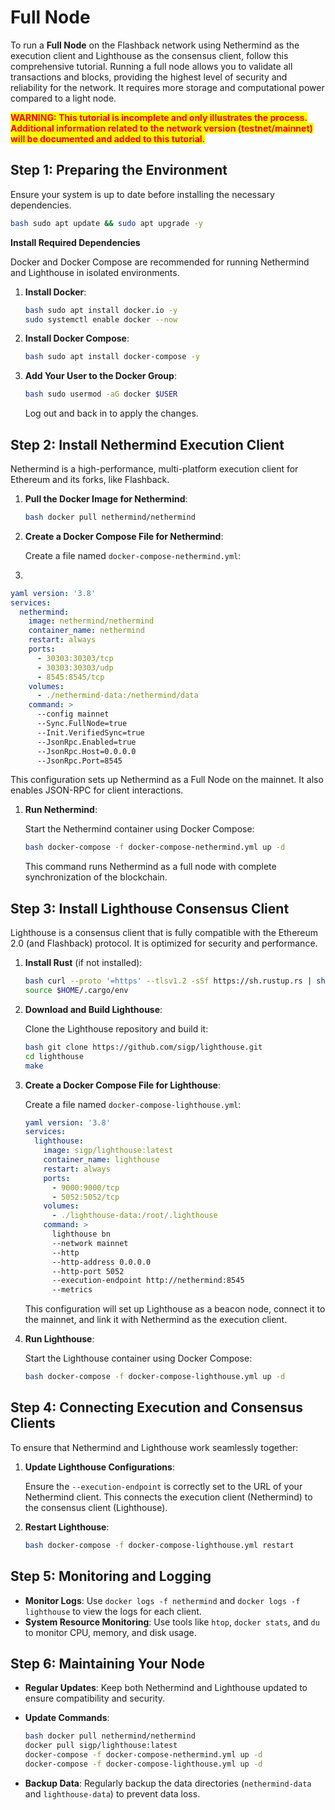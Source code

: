 # Full Node

To run a **Full Node** on the Flashback network using Nethermind as the execution client and Lighthouse as the consensus client, follow this comprehensive tutorial. Running a full node allows you to validate all transactions and blocks, providing the highest level of security and reliability for the network. It requires more storage and computational power compared to a light node.

<mark style="color:red;">**WARNING: This tutorial is incomplete and only illustrates the process. Additional information related to the network version (testnet/mainnet) will be documented and added to this tutorial.**</mark>

## Step 1: Preparing the Environment

Ensure your system is up to date before installing the necessary dependencies.

```bash
bash sudo apt update && sudo apt upgrade -y
```

**Install Required Dependencies**

Docker and Docker Compose are recommended for running Nethermind and Lighthouse in isolated environments.

1.  **Install Docker**:

    ```bash
    bash sudo apt install docker.io -y
    sudo systemctl enable docker --now
    ```
2.  **Install Docker Compose**:

    ```bash
    bash sudo apt install docker-compose -y
    ```
3.  **Add Your User to the Docker Group**:

    ```bash
    bash sudo usermod -aG docker $USER
    ```

    Log out and back in to apply the changes.

## Step 2: Install Nethermind Execution Client

Nethermind is a high-performance, multi-platform execution client for Ethereum and its forks, like Flashback.

1.  **Pull the Docker Image for Nethermind**:

    ```bash
    bash docker pull nethermind/nethermind
    ```
2.  **Create a Docker Compose File for Nethermind**:

    Create a file named `docker-compose-nethermind.yml`:
3.



```yaml
yaml version: '3.8'
services:
  nethermind:
    image: nethermind/nethermind
    container_name: nethermind
    restart: always
    ports:
      - 30303:30303/tcp
      - 30303:30303/udp
      - 8545:8545/tcp
    volumes:
      - ./nethermind-data:/nethermind/data
    command: >
      --config mainnet
      --Sync.FullNode=true
      --Init.VerifiedSync=true
      --JsonRpc.Enabled=true
      --JsonRpc.Host=0.0.0.0
      --JsonRpc.Port=8545
```

This configuration sets up Nethermind as a Full Node on the mainnet. It also enables JSON-RPC for client interactions.

1.  **Run Nethermind**:

    Start the Nethermind container using Docker Compose:

    ```bash
    bash docker-compose -f docker-compose-nethermind.yml up -d
    ```

    This command runs Nethermind as a full node with complete synchronization of the blockchain.

## Step 3: Install Lighthouse Consensus Client

Lighthouse is a consensus client that is fully compatible with the Ethereum 2.0 (and Flashback) protocol. It is optimized for security and performance.

1.  **Install Rust** (if not installed):

    ```bash
    bash curl --proto '=https' --tlsv1.2 -sSf https://sh.rustup.rs | sh
    source $HOME/.cargo/env
    ```
2.  **Download and Build Lighthouse**:

    Clone the Lighthouse repository and build it:

    ```bash
    bash git clone https://github.com/sigp/lighthouse.git
    cd lighthouse
    make
    ```
3.  **Create a Docker Compose File for Lighthouse**:

    Create a file named `docker-compose-lighthouse.yml`:

    ```yaml
    yaml version: '3.8'
    services:
      lighthouse:
        image: sigp/lighthouse:latest
        container_name: lighthouse
        restart: always
        ports:
          - 9000:9000/tcp
          - 5052:5052/tcp
        volumes:
          - ./lighthouse-data:/root/.lighthouse
        command: >
          lighthouse bn
          --network mainnet
          --http
          --http-address 0.0.0.0
          --http-port 5052
          --execution-endpoint http://nethermind:8545
          --metrics
    ```

    This configuration will set up Lighthouse as a beacon node, connect it to the mainnet, and link it with Nethermind as the execution client.
4.  **Run Lighthouse**:

    Start the Lighthouse container using Docker Compose:

    ```bash
    bash docker-compose -f docker-compose-lighthouse.yml up -d
    ```

## Step 4: Connecting Execution and Consensus Clients

To ensure that Nethermind and Lighthouse work seamlessly together:

1.  **Update Lighthouse Configurations**:

    Ensure the `--execution-endpoint` is correctly set to the URL of your Nethermind client. This connects the execution client (Nethermind) to the consensus client (Lighthouse).
2.  **Restart Lighthouse**:

    ```bash
    bash docker-compose -f docker-compose-lighthouse.yml restart
    ```

## Step 5: Monitoring and Logging

* **Monitor Logs**: Use `docker logs -f nethermind` and `docker logs -f lighthouse` to view the logs for each client.
* **System Resource Monitoring**: Use tools like `htop`, `docker stats`, and `du` to monitor CPU, memory, and disk usage.

## Step 6: Maintaining Your Node

* **Regular Updates**: Keep both Nethermind and Lighthouse updated to ensure compatibility and security.
*   **Update Commands**:

    ```bash
    bash docker pull nethermind/nethermind
    docker pull sigp/lighthouse:latest
    docker-compose -f docker-compose-nethermind.yml up -d
    docker-compose -f docker-compose-lighthouse.yml up -d
    ```
* **Backup Data**: Regularly backup the data directories (`nethermind-data` and `lighthouse-data`) to prevent data loss.
